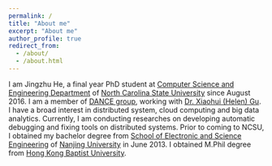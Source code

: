 ```yaml
---
permalink: /
title: "About me"
excerpt: "About me"
author_profile: true
redirect_from: 
  - /about/
  - /about.html
---
```


I am Jingzhu He, a final year PhD student at [Computer Science and Engineering Department](https://www.csc.ncsu.edu) of [North Carolina State University](https://www.ncsu.edu) since August 2016. I am a member of [DANCE group](http://dance.csc.ncsu.edu), working with [Dr. Xiaohui (Helen) Gu](https://www.csc.ncsu.edu/faculty/gu/). I have a broad interest in distributed system, cloud computing and big data analytics. Currently, I am conducting researches on developing automatic debugging and fixing tools on distributed systems. Prior to coming to NCSU, I obtained my bachelor degree from [School of Electronic and Science Engineering](http://ese.nju.edu.cn) of [Nanjing University](http://www.nju.edu.cn/english/) in June 2013. I obtained M.Phil degree from [Hong Kong Baptist University](http://www.hkbu.edu.hk/eng/main/index.jsp).

